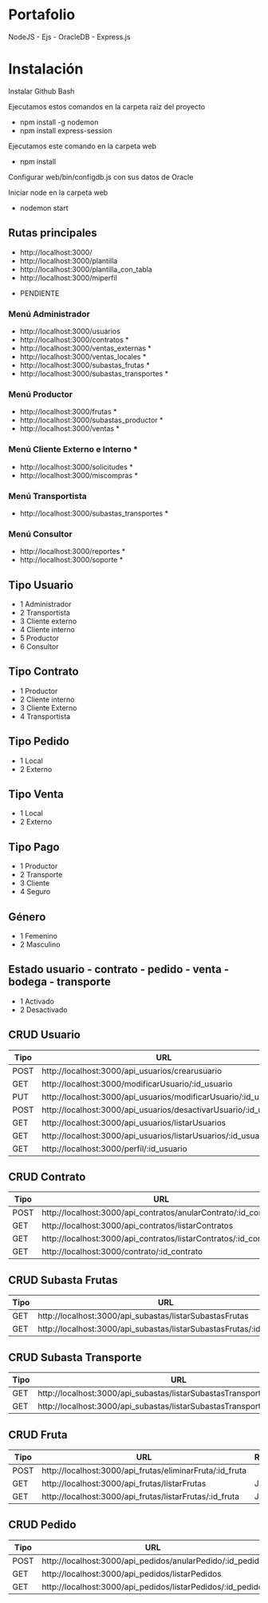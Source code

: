 # Portafolio

NodeJS - Ejs - OracleDB - Express.js

# Instalación

Instalar Github Bash

Ejecutamos estos comandos en la carpeta raíz del proyecto
- npm install -g nodemon
- npm install express-session

Ejecutamos este comando en la carpeta web
- npm install

Configurar web/bin/configdb.js con sus datos de Oracle

Iniciar node en la carpeta web
- nodemon start

## Rutas principales
- http://localhost:3000/
- http://localhost:3000/plantilla
- http://localhost:3000/plantilla_con_tabla
- http://localhost:3000/miperfil

* PENDIENTE

### Menú Administrador
- http://localhost:3000/usuarios
- http://localhost:3000/contratos *
- http://localhost:3000/ventas_externas *
- http://localhost:3000/ventas_locales *
- http://localhost:3000/subastas_frutas *
- http://localhost:3000/subastas_transportes *

### Menú Productor

- http://localhost:3000/frutas *
- http://localhost:3000/subastas_productor *
- http://localhost:3000/ventas *

### Menú Cliente Externo e Interno *
- http://localhost:3000/solicitudes *
- http://localhost:3000/miscompras *

### Menú Transportista
- http://localhost:3000/subastas_transportes *

### Menú Consultor
- http://localhost:3000/reportes *
- http://localhost:3000/soporte * 

## Tipo Usuario
- 1 Administrador
- 2 Transportista
- 3 Cliente externo
- 4 Cliente interno
- 5 Productor
- 6 Consultor

## Tipo Contrato
- 1 Productor
- 2 Cliente interno
- 3 Cliente Externo
- 4 Transportista

## Tipo Pedido
- 1 Local 
- 2 Externo

## Tipo Venta
- 1 Local 
- 2 Externo

## Tipo Pago
- 1 Productor
- 2 Transporte
- 3 Cliente
- 4 Seguro

## Género
- 1 Femenino
- 2 Masculino

## Estado usuario - contrato - pedido - venta - bodega - transporte
- 1 Activado
- 2 Desactivado

## CRUD Usuario
| Tipo | URL | Retorna |
| ------------- | ------------- | ------------- |
| POST | http://localhost:3000/api_usuarios/crearusuario  | |
| GET  | http://localhost:3000/modificarUsuario/:id_usuario  |  |
| PUT  | http://localhost:3000/api_usuarios/modificarUsuario/:id_usuario  | |
| POST | http://localhost:3000/api_usuarios/desactivarUsuario/:id_usuario  | |
| GET  | http://localhost:3000/api_usuarios/listarUsuarios  | JSON |
| GET  | http://localhost:3000/api_usuarios/listarUsuarios/:id_usuario  | JSON |
| GET  | http://localhost:3000/perfil/:id_usuario  |  |

## CRUD Contrato
| Tipo | URL | Retorna |
| ------------- | ------------- | ------------- |
| POST | http://localhost:3000/api_contratos/anularContrato/:id_contrato  | |
| GET  | http://localhost:3000/api_contratos/listarContratos  | JSON |
| GET  | http://localhost:3000/api_contratos/listarContratos/:id_contrato  | JSON |
| GET  | http://localhost:3000/contrato/:id_contrato  |  |

## CRUD Subasta Frutas
| Tipo | URL | Retorna |
| ------------- | ------------- | ------------- |
| GET  | http://localhost:3000/api_subastas/listarSubastasFrutas  | JSON |
| GET  | http://localhost:3000/api_subastas/listarSubastasFrutas/:id_subasta  | JSON |

## CRUD Subasta Transporte
| Tipo | URL | Retorna |
| ------------- | ------------- | ------------- |
| GET  | http://localhost:3000/api_subastas/listarSubastasTransportes  | JSON |
| GET  | http://localhost:3000/api_subastas/listarSubastasTransportes/:id_subastaT  | JSON |

## CRUD Fruta
| Tipo | URL | Retorna |
| ------------- | ------------- | ------------- |
| POST | http://localhost:3000/api_frutas/eliminarFruta/:id_fruta  | |
| GET  | http://localhost:3000/api_frutas/listarFrutas  | JSON |
| GET  | http://localhost:3000/api_frutas/listarFrutas/:id_fruta  | JSON |

## CRUD Pedido
| Tipo | URL | Retorna |
| ------------- | ------------- | ------------- |
| POST | http://localhost:3000/api_pedidos/anularPedido/:id_pedido  | |
| GET  | http://localhost:3000/api_pedidos/listarPedidos  | JSON |
| GET  | http://localhost:3000/api_pedidos/listarPedidos/:id_pedido  | JSON |